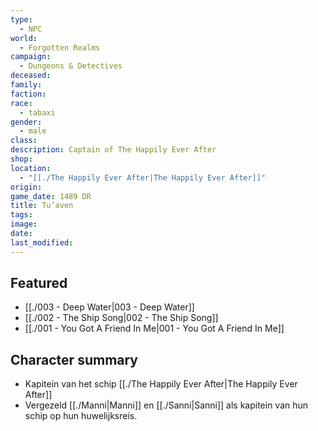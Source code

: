 ```yaml
---
type:
  - NPC
world:
  - Forgotten Realms
campaign:
  - Dungeons & Detectives
deceased: 
family: 
faction: 
race:
  - tabaxi
gender:
  - male
class: 
description: Captain of The Happily Ever After
shop: 
location:
  - "[[./The Happily Ever After|The Happily Ever After]]"
origin: 
game_date: 1489 DR
title: Tu’aven
tags: 
image: 
date: 
last_modified: 
---
```

## Featured
- [[./003 - Deep Water|003 - Deep Water]]
- [[./002 - The Ship Song|002 - The Ship Song]]
- [[./001 - You Got A Friend In Me|001 - You Got A Friend In Me]]

## Character summary
- Kapitein van het schip [[./The Happily Ever After|The Happily Ever After]]
- Vergezeld [[./Manni|Manni]] en [[./Sanni|Sanni]] als kapitein van hun schip op hun huwelijksreis.
